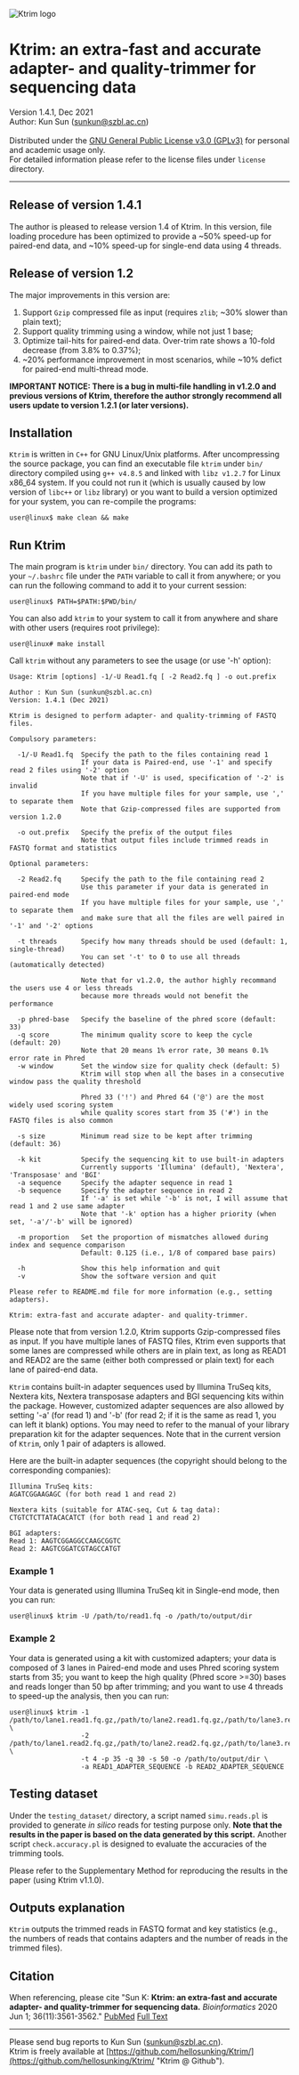 ![Ktrim logo](https://github.com/hellosunking/hellosunking.github.io/blob/master/logos/Ktrim.png "Ktrim logo")

# Ktrim: an extra-fast and accurate adapter- and quality-trimmer for sequencing data
Version 1.4.1, Dec 2021<br />
Author: Kun Sun \(sunkun@szbl.ac.cn\)<br />
<br />
Distributed under the
[GNU General Public License v3.0 \(GPLv3\)](https://www.gnu.org/licenses/gpl-3.0.en.html "GPLv3")
for personal and academic usage only.<br />
For detailed information please refer to the license files under `license` directory.

---
## Release of version 1.4.1
The author is pleased to release version 1.4 of Ktrim. In this version, file loading procedure has been
optimized to provide a ~50% speed-up for paired-end data, and ~10% speed-up for single-end data using 4 threads.

## Release of version 1.2
The major improvements in this version are:
1. Support `Gzip` compressed file as input (requires `zlib`; ~30% slower than plain text);
2. Support quality trimming using a window, while not just 1 base;
3. Optimize tail-hits for paired-end data. Over-trim rate shows a 10-fold decrease (from 3.8% to 0.37%);
4. ~20% performance improvement in most scenarios, while ~10% defict for paired-end multi-thread mode.

**IMPORTANT NOTICE: There is a bug in multi-file handling in v1.2.0 and previous versions of Ktrim, therefore
the author strongly recommend all users update to version 1.2.1 (or later versions).**

## Installation
`Ktrim` is written in `C++` for GNU Linux/Unix platforms. After uncompressing the source package, you
can find an executable file `ktrim` under `bin/` directory compiled using `g++ v4.8.5` and linked with
`libz v1.2.7` for Linux x86_64 system. If you could not run it (which is usually caused by low version of
`libc++` or `libz` library) or you want to build a version optimized for your system, you can re-compile
the programs:
```
user@linux$ make clean && make
```

## Run Ktrim
The main program is `ktrim` under `bin/` directory. You can add its path to your `~/.bashrc` file under
the `PATH` variable to call it from anywhere; or you can run the following command to add it to your
current session:
```
user@linux$ PATH=$PATH:$PWD/bin/
```

You can also add `ktrim` to your system to call it from anywhere and share with other users (requires
root privilege):
```
user@linux# make install
```

Call `ktrim` without any parameters to see the usage (or use '-h' option):
```
Usage: Ktrim [options] -1/-U Read1.fq [ -2 Read2.fq ] -o out.prefix

Author : Kun Sun (sunkun@szbl.ac.cn)
Version: 1.4.1 (Dec 2021)

Ktrim is designed to perform adapter- and quality-trimming of FASTQ files.

Compulsory parameters:

  -1/-U Read1.fq  Specify the path to the files containing read 1
                  If your data is Paired-end, use '-1' and specify read 2 files using '-2' option
                  Note that if '-U' is used, specification of '-2' is invalid
                  If you have multiple files for your sample, use ',' to separate them
                  Note that Gzip-compressed files are supported from version 1.2.0

  -o out.prefix   Specify the prefix of the output files
                  Note that output files include trimmed reads in FASTQ format and statistics

Optional parameters:

  -2 Read2.fq     Specify the path to the file containing read 2
                  Use this parameter if your data is generated in paired-end mode
                  If you have multiple files for your sample, use ',' to separate them
                  and make sure that all the files are well paired in '-1' and '-2' options

  -t threads      Specify how many threads should be used (default: 1, single-thread)
                  You can set '-t' to 0 to use all threads (automatically detected)

                  Note that for v1.2.0, the author highly recommand the users use 4 or less threads
                  because more threads would not benefit the performance

  -p phred-base   Specify the baseline of the phred score (default: 33)
  -q score        The minimum quality score to keep the cycle (default: 20)
                  Note that 20 means 1% error rate, 30 means 0.1% error rate in Phred
  -w window       Set the window size for quality check (default: 5)
                  Ktrim will stop when all the bases in a consecutive window pass the quality threshold

                  Phred 33 ('!') and Phred 64 ('@') are the most widely used scoring system
                  while quality scores start from 35 ('#') in the FASTQ files is also common

  -s size         Minimum read size to be kept after trimming (default: 36)

  -k kit          Specify the sequencing kit to use built-in adapters
                  Currently supports 'Illumina' (default), 'Nextera', 'Transposase' and 'BGI'
  -a sequence     Specify the adapter sequence in read 1
  -b sequence     Specify the adapter sequence in read 2
                  If '-a' is set while '-b' is not, I will assume that read 1 and 2 use same adapter
                  Note that '-k' option has a higher priority (when set, '-a'/'-b' will be ignored)

  -m proportion   Set the proportion of mismatches allowed during index and sequence comparison
                  Default: 0.125 (i.e., 1/8 of compared base pairs)

  -h              Show this help information and quit
  -v              Show the software version and quit

Please refer to README.md file for more information (e.g., setting adapters).

Ktrim: extra-fast and accurate adapter- and quality-trimmer.
```

Please note that from version 1.2.0, Ktrim supports Gzip-compressed files as input. If you have multiple
lanes of FASTQ files, Ktrim even supports that some lanes are compressed while others are in plain text, as
long as READ1 and READ2 are the same (either both compressed or plain text) for each lane of paired-end data.

`Ktrim` contains built-in adapter sequences used by Illumina TruSeq kits, Nextera kits, Nextera transposase
adapters and BGI sequencing kits within the package. However, customized adapter sequences are also allowed
by setting '-a' (for read 1) and '-b' (for read 2; if it is the same as read 1, you can left it blank)
options. You may need to refer to the manual of your library preparation kit for the adapter sequences.
Note that in the current version of `Ktrim`, only 1 pair of adapters is allowed.

Here are the built-in adapter sequences (the copyright should belong to the corresponding companies):

```
Illumina TruSeq kits:
AGATCGGAAGAGC (for both read 1 and read 2)

Nextera kits (suitable for ATAC-seq, Cut & tag data):
CTGTCTCTTATACACATCT (for both read 1 and read 2)

BGI adapters:
Read 1: AAGTCGGAGGCCAAGCGGTC
Read 2: AAGTCGGATCGTAGCCATGT
```

### Example 1
Your data is generated using Illumina TruSeq kit in Single-end mode, then you can run:
```
user@linux$ ktrim -U /path/to/read1.fq -o /path/to/output/dir
```

### Example 2
Your data is generated using a kit with customized adapters; your data is composed of 3 lanes in Paired-end
mode and uses Phred scoring system starts from 35; you want to keep the high quality (Phred score >=30)
bases and reads longer than 50 bp after trimming; and you want to use 4 threads to speed-up the analysis,
then you can run:
```
user@linux$ ktrim -1 /path/to/lane1.read1.fq.gz,/path/to/lane2.read1.fq.gz,/path/to/lane3.read1.fq \
                  -2 /path/to/lane1.read2.fq.gz,/path/to/lane2.read2.fq.gz,/path/to/lane3.read2.fq \
                  -t 4 -p 35 -q 30 -s 50 -o /path/to/output/dir \
                  -a READ1_ADAPTER_SEQUENCE -b READ2_ADAPTER_SEQUENCE
```

## Testing dataset
Under the `testing_dataset/` directory, a script named `simu.reads.pl` is provided to generate *in silico*
reads for testing purpose only. **Note that the results in the paper is based on the data generated by this
script.** Another script `check.accuracy.pl` is designed to evaluate the accuracies of the trimming tools.

Please refer to the Supplementary Method for reproducing the results in the paper (using Ktrim v1.1.0).

## Outputs explanation
`Ktrim` outputs the trimmed reads in FASTQ format and key statistics (e.g., the numbers of reads that
contains adapters and the number of reads in the trimmed files).

## Citation
When referencing, please cite "Sun K: **Ktrim: an extra-fast and accurate adapter- and quality-trimmer
for sequencing data.** *Bioinformatics* 2020 Jun 1; 36(11):3561-3562."
[PubMed](https://www.ncbi.nlm.nih.gov/pubmed/32159761 "PubMed link")
[Full Text](https://doi.org/10.1093/bioinformatics/btaa171 "Full text on Bioinformatics journal")

---
Please send bug reports to Kun Sun \(sunkun@szbl.ac.cn\).<br />
Ktrim is freely available at
[https://github.com/hellosunking/Ktrim/](https://github.com/hellosunking/Ktrim/ "Ktrim @ Github").


